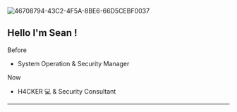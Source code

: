 ![46708794-43C2-4F5A-8BE6-66D5CEBF0037](https://user-images.githubusercontent.com/63111096/161552534-3a267716-adba-488d-bc0d-6c3450c8e662.jpeg)


Hello I'm Sean !
-------------------------------------------------------------------------------------
Before

- System Operation & Security Manager

Now

- H4CKER 💻 & Security Consultant 

------------------



<!--
**seanjungkm/seanjungkm** is a ✨ _special_ ✨ repository because its `README.md` (this file) appears on your GitHub profile.

Here are some ideas to get you started:

- 🔭 I’m currently working on ...
- 🌱 I’m currently learning ...
- 👯 I’m looking to collaborate on ...
- 🤔 I’m looking for help with ...
- 💬 Ask me about ...
- 📫 How to reach me: ...
- 😄 Pronouns: ...
- ⚡ Fun fact: ...
-->
